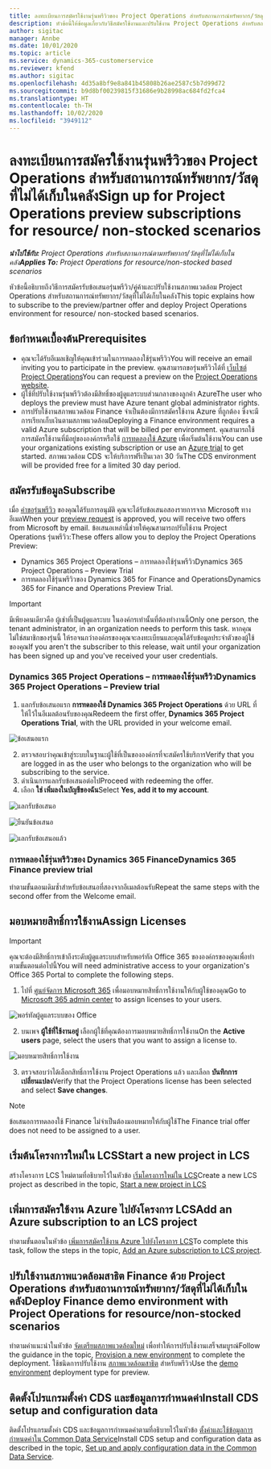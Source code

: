 ```yaml
---
title: ลงทะเบียนการสมัครใช้งานรุ่นพรีวิวของ Project Operations สำหรับสถานการณ์ทรัพยากร/วัสดุที่ไม่ได้เก็บในคลัง
description: หัวข้อนี้ให้ข้อมูลเกี่ยวกับวิธีสมัครใช้งานและปรับใช้งาน Project Operations สำหรับสถานการณ์ทรัพยากร/วัสดุที่ไม่ได้เก็บในคลัง
author: sigitac
manager: Annbe
ms.date: 10/01/2020
ms.topic: article
ms.service: dynamics-365-customerservice
ms.reviewer: kfend
ms.author: sigitac
ms.openlocfilehash: 4d35a8bf9e8a841b45808b26ae2587c5b7d99d72
ms.sourcegitcommit: b9d8bf00239815f31686e9b28998ac684fd2fca4
ms.translationtype: HT
ms.contentlocale: th-TH
ms.lasthandoff: 10/02/2020
ms.locfileid: "3949112"
---
```

# <a name="sign-up-for-project-operations-preview-subscriptions-for-resource-non-stocked-scenarios"></a><span data-ttu-id="2b652-103">ลงทะเบียนการสมัครใช้งานรุ่นพรีวิวของ Project Operations สำหรับสถานการณ์ทรัพยากร/วัสดุที่ไม่ได้เก็บในคลัง</span><span class="sxs-lookup"><span data-stu-id="2b652-103">Sign up for Project Operations preview subscriptions for resource/ non-stocked scenarios</span></span>

<span data-ttu-id="2b652-104">_**นำไปใช้กับ:** Project Operations สำหรับสถานการณ์ตามทรัพยากร/วัสดุที่ไม่ได้เก็บในคลัง_</span><span class="sxs-lookup"><span data-stu-id="2b652-104">_**Applies To:** Project Operations for resource/non-stocked based scenarios_</span></span>

<span data-ttu-id="2b652-105">หัวข้อนี้อธิบายถึงวิธีการสมัครรับข้อเสนอรุ่นพรีวิว/คู่ค้าและปรับใช้งานสภาพแวดล้อม Project Operations สำหรับสถานการณ์ทรัพยากร/วัสดุที่ไม่ได้เก็บในคลัง</span><span class="sxs-lookup"><span data-stu-id="2b652-105">This topic explains how to subscribe to the preview/partner offer and deploy Project Operations environment for resource/ non-stocked based scenarios.</span></span>

## <a name="prerequisites"></a><span data-ttu-id="2b652-106">ข้อกำหนดเบื้องต้น</span><span class="sxs-lookup"><span data-stu-id="2b652-106">Prerequisites</span></span>

- <span data-ttu-id="2b652-107">คุณจะได้รับอีเมลเชิญให้คุณเข้าร่วมในการทดลองใช้รุ่นพรีวิว</span><span class="sxs-lookup"><span data-stu-id="2b652-107">You will receive an email inviting you to participate in the preview.</span></span> <span data-ttu-id="2b652-108">คุณสามารถขอรุ่นพรีวิวได้ที่ [เว็บไซต์ Project Operations](https://dynamics.microsoft.com/en-us/project-operations/overview/)</span><span class="sxs-lookup"><span data-stu-id="2b652-108">You can request a preview on the [Project Operations website](https://dynamics.microsoft.com/en-us/project-operations/overview/).</span></span>
- <span data-ttu-id="2b652-109">ผู้ใช้ที่ปรับใช้งานรุ่นพรีวิวต้องมีสิทธิ์ของผู้ดูแลระบบส่วนกลางของลูกค้า Azure</span><span class="sxs-lookup"><span data-stu-id="2b652-109">The user who deploys the preview must have Azure tenant global administrator rights.</span></span>
- <span data-ttu-id="2b652-110">การปรับใช้งานสภาพแวดล้อม Finance จำเป็นต้องมีการสมัครใช้งาน Azure ที่ถูกต้อง ซึ่งจะมีการเรียกเก็บเงินตามสภาพแวดล้อม</span><span class="sxs-lookup"><span data-stu-id="2b652-110">Deploying a Finance environment requires a valid Azure subscription that will be billed per environment.</span></span> <span data-ttu-id="2b652-111">คุณสามารถใช้การสมัครใช้งานที่มีอยู่ขององค์กรหรือใช้ [การทดลองใช้ Azure](https://azure.microsoft.com/en-us/free/) เพื่อเริ่มต้นใช้งาน</span><span class="sxs-lookup"><span data-stu-id="2b652-111">You can use your organizations existing subscription or use an [Azure trial](https://azure.microsoft.com/en-us/free/) to get started.</span></span> <span data-ttu-id="2b652-112">สภาพแวดล้อม CDS จะให้บริการฟรีเป็นเวลา 30 วัน</span><span class="sxs-lookup"><span data-stu-id="2b652-112">The CDS environment will be provided free for a limited 30 day period.</span></span>

## <a name="subscribe"></a><span data-ttu-id="2b652-113">สมัครรับข้อมูล</span><span class="sxs-lookup"><span data-stu-id="2b652-113">Subscribe</span></span>

<span data-ttu-id="2b652-114">เมื่อ [คำขอรุ่นพรีวิว](https://forms.office.com/FormsPro/Pages/ResponsePage.aspx?id=v4j5cvGGr0GRqy180BHbR56j8lZs0FdAvwT75_WNFyxUMkRDV1NYQU5TNjE2VjhKOVBUNVg2R0s1NC4u) ของคุณได้รับการอนุมัติ คุณจะได้รับข้อเสนอสองรายการจาก Microsoft ทางอีเมล</span><span class="sxs-lookup"><span data-stu-id="2b652-114">When your [preview request](https://forms.office.com/FormsPro/Pages/ResponsePage.aspx?id=v4j5cvGGr0GRqy180BHbR56j8lZs0FdAvwT75_WNFyxUMkRDV1NYQU5TNjE2VjhKOVBUNVg2R0s1NC4u) is approved, you will receive two offers from Microsoft by email.</span></span> <span data-ttu-id="2b652-115">ข้อเสนอเหล่านี้ช่วยให้คุณสามารถปรับใช้งาน Project Operations รุ่นพรีวิว:</span><span class="sxs-lookup"><span data-stu-id="2b652-115">These offers allow you to deploy the Project Operations Preview:</span></span>

- <span data-ttu-id="2b652-116">Dynamics 365 Project Operations – การทดลองใช้รุ่นพรีวิว</span><span class="sxs-lookup"><span data-stu-id="2b652-116">Dynamics 365 Project Operations – Preview Trial</span></span>
- <span data-ttu-id="2b652-117">การทดลองใช้รุ่นพรีวิวของ Dynamics 365 for Finance and Operations</span><span class="sxs-lookup"><span data-stu-id="2b652-117">Dynamics 365 for Finance and Operations Preview Trial.</span></span>

> [!IMPORTANT]
> <span data-ttu-id="2b652-118">มีเพียงคนเดียวคือ ผู้เช่าที่เป็นผู้ดูแลระบบ ในองค์กรเท่านั้นที่ต้องทำงานนี้</span><span class="sxs-lookup"><span data-stu-id="2b652-118">Only one person, the tenant administrator, in an organization needs to perform this task.</span></span> <span data-ttu-id="2b652-119">หากคุณไม่ใช่สมาชิกของรุ่นนี้ ให้รอจนกว่าองค์กรของคุณจะลงทะเบียนและคุณได้รับข้อมูลประจำตัวของผู้ใช้ของคุณ</span><span class="sxs-lookup"><span data-stu-id="2b652-119">If you aren't the subscriber to this release, wait until your organization has been signed up and you've received your user credentials.</span></span>

### <a name="dynamics-365-project-operations--preview-trial"></a><span data-ttu-id="2b652-120">Dynamics 365 Project Operations – การทดลองใช้รุ่นพรีวิว</span><span class="sxs-lookup"><span data-stu-id="2b652-120">Dynamics 365 Project Operations – Preview trial</span></span>

1. <span data-ttu-id="2b652-121">แลกรับข้อเสนอแรก **การทดลองใช้ Dynamics 365 Project Operations** ด้วย URL ที่ให้ไว้ในอีเมลต้อนรับของคุณ</span><span class="sxs-lookup"><span data-stu-id="2b652-121">Redeem the first offer, **Dynamics 365 Project Operations Trial**, with the URL provided in your welcome email.</span></span>

![ข้อเสนอแรก](./media/1FirstOffer.png)

2. <span data-ttu-id="2b652-123">ตรวจสอบว่าคุณเข้าสู่ระบบในฐานะผู้ใช้ที่เป็นขององค์กรที่จะสมัครใช้บริการ</span><span class="sxs-lookup"><span data-stu-id="2b652-123">Verify that you are logged in as the user who belongs to the organization who will be subscribing to the service.</span></span>
3. <span data-ttu-id="2b652-124">ดำเนินการแลกรับข้อเสนอต่อไป</span><span class="sxs-lookup"><span data-stu-id="2b652-124">Proceed with redeeming the offer.</span></span> 
4. <span data-ttu-id="2b652-125">เลือก **ใช่ เพิ่มลงในบัญชีของฉัน**</span><span class="sxs-lookup"><span data-stu-id="2b652-125">Select **Yes, add it to my account**.</span></span>

![แลกรับข้อเสนอ](./media/2RedeemFirstOffer.png)

![ยืนยันข้อเสนอ](./media/3ConfirmFirstOffer.png)

![แลกรับข้อเสนอแล้ว](./media/4OfferSuccessfulyRedeemed.png)

### <a name="dynamics-365-finance-preview-trial"></a><span data-ttu-id="2b652-129">การทดลองใช้รุ่นพรีวิวของ Dynamics 365 Finance</span><span class="sxs-lookup"><span data-stu-id="2b652-129">Dynamics 365 Finance preview trial</span></span>

<span data-ttu-id="2b652-130">ทำตามขั้นตอนเดิมซ้ำสำหรับข้อเสนอที่สองจากอีเมลต้อนรับ</span><span class="sxs-lookup"><span data-stu-id="2b652-130">Repeat the same steps with the second offer from the Welcome email.</span></span>

## <a name="assign-licenses"></a><span data-ttu-id="2b652-131">มอบหมายสิทธิ์การใช้งาน</span><span class="sxs-lookup"><span data-stu-id="2b652-131">Assign Licenses</span></span>

> [!IMPORTANT]
> <span data-ttu-id="2b652-132">คุณจะต้องมีสิทธิ์การเข้าถึงระดับผู้ดูแลระบบสำหรับพอร์ทัล Office 365 ขององค์กรของคุณเพื่อทำตามขั้นตอนต่อไปนี้</span><span class="sxs-lookup"><span data-stu-id="2b652-132">You will need administrative access to your organization's Office 365 Portal to complete the following steps.</span></span>

1. <span data-ttu-id="2b652-133">ไปที่ [ศูนย์จัดการ Microsoft 365](https://portal.office.com/) เพื่อมอบหมายสิทธิ์การใช้งานให้กับผู้ใช้ของคุณ</span><span class="sxs-lookup"><span data-stu-id="2b652-133">Go to [Microsoft 365 admin center](https://portal.office.com/) to assign licenses to your users.</span></span>

![พอร์ทัลผู้ดูแลระบบของ Office](./media/5OfficeAdminPortal.png)

2. <span data-ttu-id="2b652-135">บนเพจ **ผู้ใช้ที่ใช้งานอยู่** เลือกผู้ใช้ที่คุณต้องการมอบหมายสิทธิ์การใช้งาน</span><span class="sxs-lookup"><span data-stu-id="2b652-135">On the **Active users** page, select the users that you want to assign a license to.</span></span>

![มอบหมายสิทธิ์การใช้งาน](./media/6AssignLicenses.png)

3. <span data-ttu-id="2b652-137">ตรวจสอบว่าได้เลือกสิทธิ์การใช้งาน Project Operations แล้ว และเลือก **บันทึกการเปลี่ยนแปลง**</span><span class="sxs-lookup"><span data-stu-id="2b652-137">Verify that the Project Operations license has been selected and select **Save changes**.</span></span> 

> [!NOTE]
> <span data-ttu-id="2b652-138">ข้อเสนอการทดลองใช้ Finance ไม่จำเป็นต้องมอบหมายให้กับผู้ใช้</span><span class="sxs-lookup"><span data-stu-id="2b652-138">The Finance trial offer does not need to be assigned to a user.</span></span>

## <a name="start-a-new-project-in-lcs"></a><span data-ttu-id="2b652-139">เริ่มต้นโครงการใหม่ใน LCS</span><span class="sxs-lookup"><span data-stu-id="2b652-139">Start a new project in LCS</span></span>

<span data-ttu-id="2b652-140">สร้างโครงการ LCS ใหม่ตามที่อธิบายไว้ในหัวข้อ [เริ่มโครงการใหม่ใน LCS](create-lcs-project.md)</span><span class="sxs-lookup"><span data-stu-id="2b652-140">Create a new LCS project as described in the topic, [Start a new project in LCS](create-lcs-project.md)</span></span>

## <a name="add-an-azure-subscription-to-an-lcs-project"></a><span data-ttu-id="2b652-141">เพิ่มการสมัครใช้งาน Azure ไปยังโครงการ LCS</span><span class="sxs-lookup"><span data-stu-id="2b652-141">Add an Azure subscription to an LCS project</span></span>

<span data-ttu-id="2b652-142">ทำตามขั้นตอนในหัวข้อ [เพิ่มการสมัครใช้งาน Azure ไปยังโครงการ LCS](resource-add-azure-subscription-lcs-project.md)</span><span class="sxs-lookup"><span data-stu-id="2b652-142">To complete this task, follow the steps in the topic, [Add an Azure subscription to LCS project](resource-add-azure-subscription-lcs-project.md).</span></span>

## <a name="deploy-finance-demo-environment-with-project-operations-for-resourcenon-stocked-scenarios"></a><span data-ttu-id="2b652-143">ปรับใช้งานสภาพแวดล้อมสาธิต Finance ด้วย Project Operations สำหรับสถานการณ์ทรัพยากร/วัสดุที่ไม่ได้เก็บในคลัง</span><span class="sxs-lookup"><span data-stu-id="2b652-143">Deploy Finance demo environment with Project Operations for resource/non-stocked scenarios</span></span>

<span data-ttu-id="2b652-144">ทำตามคำแนะนำในหัวข้อ [จัดเตรียมสภาพแวดล้อมใหม่](resource-provision-new-environment.md) เพื่อทำให้การปรับใช้งานเสร็จสมบูรณ์</span><span class="sxs-lookup"><span data-stu-id="2b652-144">Follow the guidance in the topic, [Provision a new environment](resource-provision-new-environment.md) to complete the deployment.</span></span> <span data-ttu-id="2b652-145">ใช้ชนิดการปรับใช้งาน [สภาพแวดล้อมสาธิต](https://docs.microsoft.com/dynamics365/fin-ops-core/dev-itpro/deployment/deploy-demo-environment) สำหรับพรีวิว</span><span class="sxs-lookup"><span data-stu-id="2b652-145">Use the [demo environment](https://docs.microsoft.com/dynamics365/fin-ops-core/dev-itpro/deployment/deploy-demo-environment) deployment type for preview.</span></span>

## <a name="install-cds-setup-and-configuration-data"></a><span data-ttu-id="2b652-146">ติดตั้งโปรแกรมตั้งค่า CDS และข้อมูลการกำหนดค่า</span><span class="sxs-lookup"><span data-stu-id="2b652-146">Install CDS setup and configuration data</span></span>

<span data-ttu-id="2b652-147">ติดตั้งโปรแกรมตั้งค่า CDS และข้อมูลการกำหนดค่าตามที่อธิบายไว้ในหัวข้อ [ตั้งค่าและใช้ข้อมูลการกำหนดค่าใน Common Data Service](resource-apply-pro-setup-config-data.md)</span><span class="sxs-lookup"><span data-stu-id="2b652-147">Install CDS setup and configuration data as described in the topic, [Set up and apply configuration data in the Common Data Service](resource-apply-pro-setup-config-data.md).</span></span>

